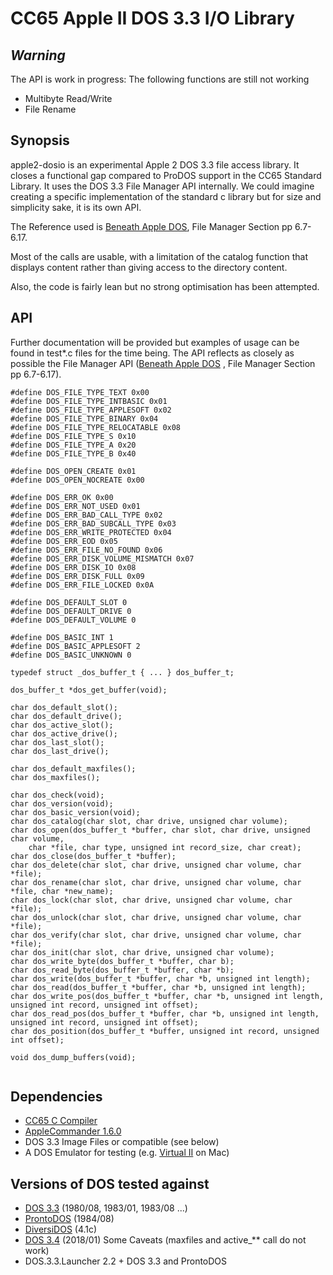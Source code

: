 # CC65 Apple II DOS 3.3 I/O Library


## *Warning* 
The API is work in progress: The following functions are still not working

- Multibyte Read/Write
- File Rename

## Synopsis

apple2-dosio is an experimental Apple 2 DOS 3.3 file access library. It closes a functional gap compared to ProDOS support in the CC65 Standard Library. It uses the DOS 3.3 File Manager API internally. We could imagine creating a specific implementation of the standard c library but for size and simplicity sake, it is its own API.

The Reference used is [Beneath Apple DOS](https://mirrors.apple2.org.za/Apple%20II%20Documentation%20Project/Books/Beneath%20Apple%20DOS.pdf), File Manager Section pp 6.7-6.17.

Most of the calls are usable, with a limitation of the catalog function that displays content rather than giving access to the directory content.

Also, the code is fairly lean but no strong optimisation has been attempted. 

## API

Further documentation will be provided but examples of usage can be found in test*.c files for the time being. The API reflects as closely as possible the File Manager API ([Beneath Apple DOS](https://mirrors.apple2.org.za/Apple%20II%20Documentation%20Project/Books/Beneath%20Apple%20DOS.pdf) , File Manager Section pp 6.7-6.17). 

```
#define DOS_FILE_TYPE_TEXT 0x00
#define DOS_FILE_TYPE_INTBASIC 0x01
#define DOS_FILE_TYPE_APPLESOFT 0x02
#define DOS_FILE_TYPE_BINARY 0x04
#define DOS_FILE_TYPE_RELOCATABLE 0x08
#define DOS_FILE_TYPE_S 0x10
#define DOS_FILE_TYPE_A 0x20
#define DOS_FILE_TYPE_B 0x40

#define DOS_OPEN_CREATE 0x01
#define DOS_OPEN_NOCREATE 0x00

#define DOS_ERR_OK 0x00
#define DOS_ERR_NOT_USED 0x01
#define DOS_ERR_BAD_CALL_TYPE 0x02
#define DOS_ERR_BAD_SUBCALL_TYPE 0x03
#define DOS_ERR_WRITE_PROTECTED 0x04
#define DOS_ERR_EOD 0x05
#define DOS_ERR_FILE_NO_FOUND 0x06
#define DOS_ERR_DISK_VOLUME_MISMATCH 0x07
#define DOS_ERR_DISK_IO 0x08
#define DOS_ERR_DISK_FULL 0x09
#define DOS_ERR_FILE_LOCKED 0x0A

#define DOS_DEFAULT_SLOT 0
#define DOS_DEFAULT_DRIVE 0
#define DOS_DEFAULT_VOLUME 0

#define DOS_BASIC_INT 1
#define DOS_BASIC_APPLESOFT 2
#define DOS_BASIC_UNKNOWN 0

typedef struct _dos_buffer_t { ... } dos_buffer_t;

dos_buffer_t *dos_get_buffer(void);

char dos_default_slot();
char dos_default_drive();
char dos_active_slot();
char dos_active_drive();
char dos_last_slot();
char dos_last_drive();

char dos_default_maxfiles();
char dos_maxfiles();

char dos_check(void);
char dos_version(void);
char dos_basic_version(void);
char dos_catalog(char slot, char drive, unsigned char volume);
char dos_open(dos_buffer_t *buffer, char slot, char drive, unsigned char volume, 
    char *file, char type, unsigned int record_size, char creat);
char dos_close(dos_buffer_t *buffer);
char dos_delete(char slot, char drive, unsigned char volume, char *file);
char dos_rename(char slot, char drive, unsigned char volume, char *file, char *new_name);
char dos_lock(char slot, char drive, unsigned char volume, char *file);
char dos_unlock(char slot, char drive, unsigned char volume, char *file);
char dos_verify(char slot, char drive, unsigned char volume, char *file);
char dos_init(char slot, char drive, unsigned char volume);
char dos_write_byte(dos_buffer_t *buffer, char b);
char dos_read_byte(dos_buffer_t *buffer, char *b);
char dos_write(dos_buffer_t *buffer, char *b, unsigned int length);
char dos_read(dos_buffer_t *buffer, char *b, unsigned int length);
char dos_write_pos(dos_buffer_t *buffer, char *b, unsigned int length, unsigned int record, unsigned int offset);
char dos_read_pos(dos_buffer_t *buffer, char *b, unsigned int length, unsigned int record, unsigned int offset);
char dos_position(dos_buffer_t *buffer, unsigned int record, unsigned int offset);

void dos_dump_buffers(void);


```

## Dependencies

- [CC65 C Compiler](https://github.com/cc65/cc65)
- [AppleCommander 1.6.0](https://github.com/AppleCommander/AppleCommander)
- DOS 3.3 Image Files or compatible (see below)
- A DOS Emulator for testing (e.g. [Virtual II](https://www.virtualii.com) on Mac)

## Versions of DOS tested against

- [DOS 3.3](https://mirrors.apple2.org.za/ftp.apple.asimov.net/images/masters/) (1980/08, 1983/01, 1983/08 ...) 
- [ProntoDOS](https://mirrors.apple2.org.za/ftp.apple.asimov.net/images/masters/3rd_party_dos/) (1984/08)
- [DiversiDOS](https://mirrors.apple2.org.za/ftp.apple.asimov.net/images/masters/3rd_party_dos/) (4.1c)
- [DOS 3.4](https://brutaldeluxe.fr/projects/dos34/index.html) (2018/01)
    Some Caveats (maxfiles and active_** call do not work)
- DOS.3.3.Launcher 2.2 + DOS 3.3 and ProntoDOS


